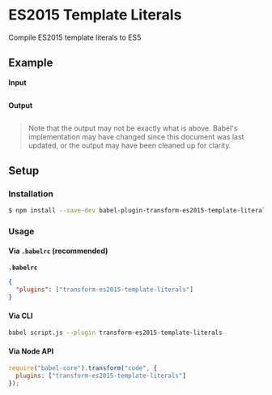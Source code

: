 # ES2015 Template Literals

Compile ES2015 template literals to ES5

## Example

**Input**

```js
```

**Output**

```js
```

> Note that the output may not be exactly what is above. Babel's implementation
> may have changed since this document was last updated, or the output may have
> been cleaned up for clarity.

## Setup

### Installation

```sh
$ npm install --save-dev babel-plugin-transform-es2015-template-literals
```

### Usage

#### Via `.babelrc` (recommended)

**`.babelrc`**

```json
{
  "plugins": ["transform-es2015-template-literals"]
}
```

#### Via CLI

```sh
babel script.js --plugin transform-es2015-template-literals
```

#### Via Node API

```js
require("babel-core").transform("code", {
  plugins: ["transform-es2015-template-literals"]
});
```
